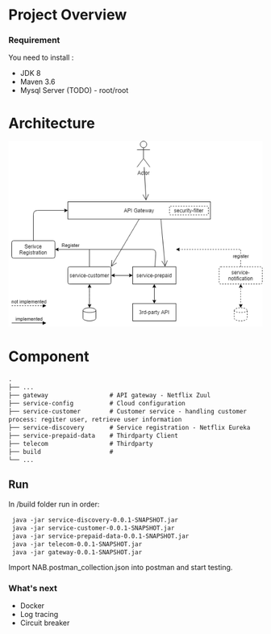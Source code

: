 # Project Overview 
 
### Requirement
You need to install :
- JDK 8
- Maven 3.6
- Mysql Server (TODO) - root/root

Architecture
============================

![architecture](architecture.png)

Component
============================

    .
    ├── ...
    ├── gateway                 # API gateway - Netflix Zuul
    ├── service-config          # Cloud configuration
    ├── service-customer        # Customer service - handling customer process: regiter user, retrieve user information
    ├── service-discovery       # Service registration - Netflix Eureka
    ├── service-prepaid-data    # Thirdparty Client
    ├── telecom                 # Thirdparty  
    ├── build                   #   
    └── ...
       
## Run
In /build folder run in order:

     java -jar service-discovery-0.0.1-SNAPSHOT.jar
     java -jar service-customer-0.0.1-SNAPSHOT.jar
     java -jar service-prepaid-data-0.0.1-SNAPSHOT.jar
     java -jar telecom-0.0.1-SNAPSHOT.jar
     java -jar gateway-0.0.1-SNAPSHOT.jar

Import NAB.postman_collection.json into postman and start testing.
    
### What's next
- Docker
- Log tracing
- Circuit breaker
